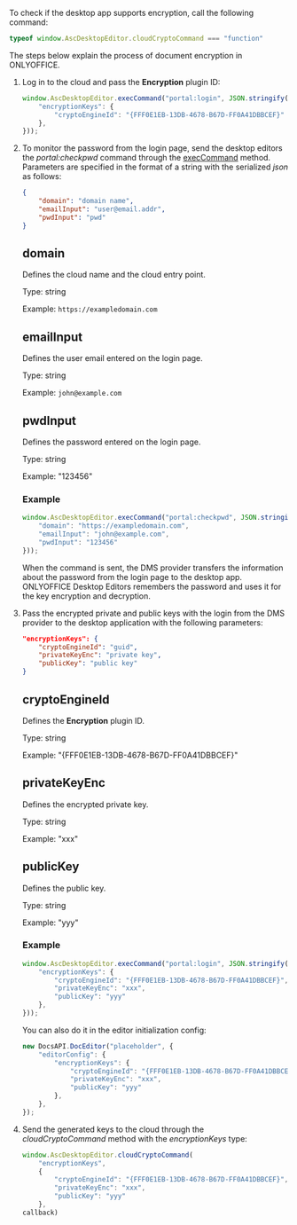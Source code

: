 To check if the desktop app supports encryption, call the following command:

``` javascript
typeof window.AscDesktopEditor.cloudCryptoCommand === "function"
```

The steps below explain the process of document encryption in ONLYOFFICE.

1. Log in to the cloud and pass the **Encryption** plugin ID:

   ``` javascript
   window.AscDesktopEditor.execCommand("portal:login", JSON.stringify({
       "encryptionKeys": {
           "cryptoEngineId": "{FFF0E1EB-13DB-4678-B67D-FF0A41DBBCEF}"
       },
   }));
   ```

2. To monitor the password from the login page, send the desktop editors the *portal:checkpwd* command through the [execCommand](../../execCommand/index.md) method. Parameters are specified in the format of a string with the serialized *json* as follows:

   ``` json
   {
       "domain": "domain name",
       "emailInput": "user@email.addr",
       "pwdInput": "pwd"
   }
   ```

   ## domain

   Defines the cloud name and the cloud entry point.

   Type: string

   Example: `https://exampledomain.com`


   ## emailInput

   Defines the user email entered on the login page.

   Type: string

   Example: `john@example.com`


   ## pwdInput

   Defines the password entered on the login page.

   Type: string

   Example: "123456"


   ### Example

   ``` javascript
   window.AscDesktopEditor.execCommand("portal:checkpwd", JSON.stringify({
       "domain": "https://exampledomain.com",
       "emailInput": "john@example.com",
       "pwdInput": "123456"
   }));
   ```

   When the command is sent, the DMS provider transfers the information about the password from the login page to the desktop app. ONLYOFFICE Desktop Editors remembers the password and uses it for the key encryption and decryption.

3. Pass the encrypted private and public keys with the login from the DMS provider to the desktop application with the following parameters:

   ``` json
   "encryptionKeys": {
       "cryptoEngineId": "guid",
       "privateKeyEnc": "private key",
       "publicKey": "public key"
   }
   ```

   ## cryptoEngineId

   Defines the **Encryption** plugin ID.

   Type: string

   Example: "{FFF0E1EB-13DB-4678-B67D-FF0A41DBBCEF}"


   ## privateKeyEnc

   Defines the encrypted private key.

   Type: string

   Example: "xxx"

    
   ## publicKey

   Defines the public key.

   Type: string

   Example: "yyy"


   ### Example

   ``` javascript
   window.AscDesktopEditor.execCommand("portal:login", JSON.stringify({
       "encryptionKeys": {
           "cryptoEngineId": "{FFF0E1EB-13DB-4678-B67D-FF0A41DBBCEF}",
           "privateKeyEnc": "xxx",
           "publicKey": "yyy"
       },
   }));
   ```

   You can also do it in the editor initialization config:

   ``` javascript
   new DocsAPI.DocEditor("placeholder", {
       "editorConfig": {
           "encryptionKeys": {
               "cryptoEngineId": "{FFF0E1EB-13DB-4678-B67D-FF0A41DBBCEF}",
               "privateKeyEnc": "xxx",
               "publicKey": "yyy"
           },
       },
   });
   ```

4. Send the generated keys to the cloud through the *cloudCryptoCommand* method with the *encryptionKeys* type:

   ``` javascript
   window.AscDesktopEditor.cloudCryptoCommand(
       "encryptionKeys",
       {
           "cryptoEngineId": "{FFF0E1EB-13DB-4678-B67D-FF0A41DBBCEF}",
           "privateKeyEnc": "xxx",
           "publicKey": "yyy"
       },
   callback)
   ```
